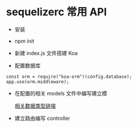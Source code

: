 ﻿# sequelizerc 常用 API

- 安装

- npm init

- 新建 index.js 文件搭建 Koa

- 配置数据库

```
const orm = require("koa-orm")(config.database);
app.use(orm.middleware);
```

- 在配置的相关 models 文件中编写建立模

  [相关数据类型链接](https://itbilu.com/nodejs/npm/V1PExztfb.html#definition-dataType)

- 建立路由编写 controller
